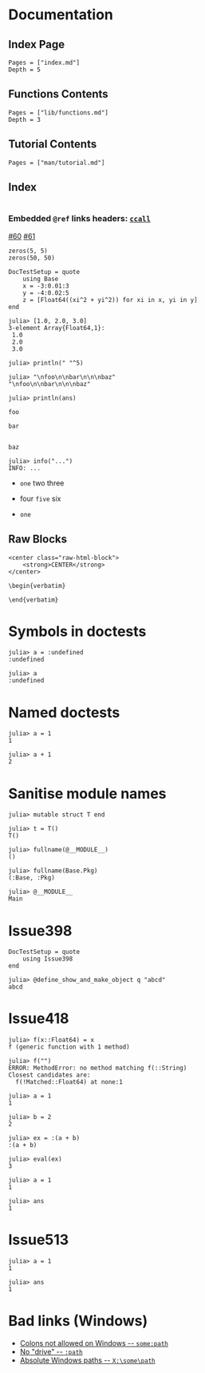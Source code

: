 # Documentation

## Index Page

```@contents
Pages = ["index.md"]
Depth = 5
```

## Functions Contents

```@contents
Pages = ["lib/functions.md"]
Depth = 3
```

## Tutorial Contents

```@contents
Pages = ["man/tutorial.md"]
```

## Index

```@index
```

### Embedded `@ref` links headers: [`ccall`](@ref)

[#60](@ref) [#61](@ref)

```@repl
zeros(5, 5)
zeros(50, 50)
```

```@meta
DocTestSetup = quote
    using Base
    x = -3:0.01:3
    y = -4:0.02:5
    z = [Float64((xi^2 + yi^2)) for xi in x, yi in y]
end
```

```jldoctest
julia> [1.0, 2.0, 3.0]
3-element Array{Float64,1}:
 1.0
 2.0
 3.0

```

```jldoctest
julia> println(" "^5)

julia> "\nfoo\n\nbar\n\n\nbaz"
"\nfoo\n\nbar\n\n\nbaz"

julia> println(ans)

foo

bar


baz
```

```jldoctest
julia> info("...")
INFO: ...

```

  * `one` two three
  * four `five` six

  * ```
    one
    ```

## Raw Blocks

```@raw html
<center class="raw-html-block">
    <strong>CENTER</strong>
</center>
```

```@raw latex
\begin{verbatim}
```

```@raw latex
\end{verbatim}
```

# Symbols in doctests

```jldoctest
julia> a = :undefined
:undefined

julia> a
:undefined
```

# Named doctests

```jldoctest test-one
julia> a = 1
1
```

```jldoctest test-one
julia> a + 1
2
```

# Sanitise module names

```jldoctest
julia> mutable struct T end

julia> t = T()
T()

julia> fullname(@__MODULE__)
()

julia> fullname(Base.Pkg)
(:Base, :Pkg)

julia> @__MODULE__
Main
```

# Issue398

```@meta
DocTestSetup = quote
    using Issue398
end
```

```jldoctest
julia> @define_show_and_make_object q "abcd"
abcd
```

# Issue418

```jldoctest
julia> f(x::Float64) = x
f (generic function with 1 method)

julia> f("")
ERROR: MethodError: no method matching f(::String)
Closest candidates are:
  f(!Matched::Float64) at none:1
```


```jldoctest
julia> a = 1
1

julia> b = 2
2

julia> ex = :(a + b)
:(a + b)

julia> eval(ex)
3
```


```jldoctest
julia> a = 1
1

julia> ans
1
```

# Issue513

```jldoctest named
julia> a = 1
1

julia> ans
1
```

# Bad links (Windows)

* [Colons not allowed on Windows -- `some:path`](some:path)
* [No "drive" -- `:path`](:path)
* [Absolute Windows paths -- `X:\some\path`](X:\some\path)
